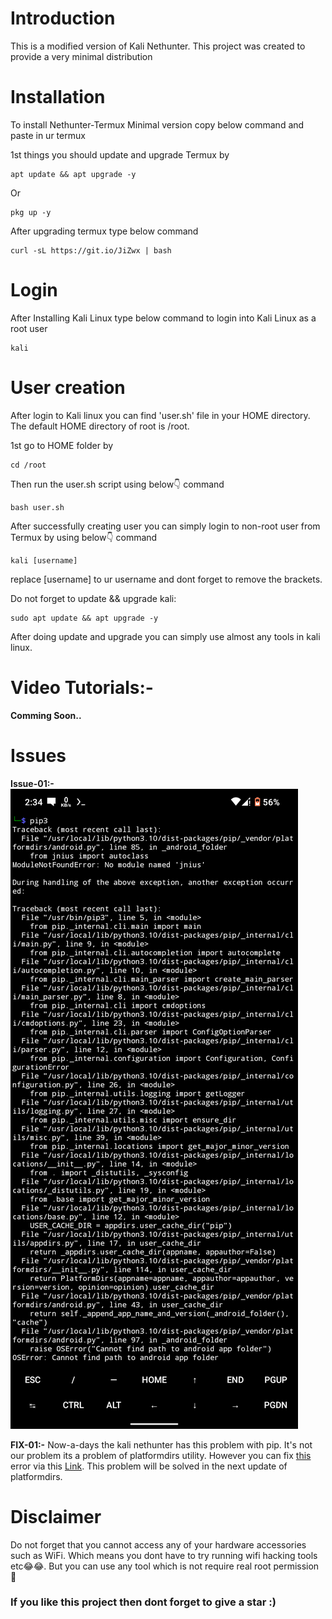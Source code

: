 
# Introduction

This is a modified version of Kali Nethunter. This project was created to provide a very minimal distribution 

# Installation
To install Nethunter-Termux Minimal version copy below command and paste in ur termux

1st things you should update and upgrade Termux by
```
apt update && apt upgrade -y 
```
Or
```
pkg up -y
```
After upgrading termux type below command 

```
curl -sL https://git.io/JiZwx | bash 
```
# Login 

After Installing Kali Linux type below command to login into Kali Linux as a root user

```
kali
```
# User creation

After login to Kali linux you can find 'user.sh' file in your HOME directory.
The default HOME directory of root is /root.

1st go to HOME folder by 
```
cd /root
```

Then run the user.sh script using below👇 command

```
bash user.sh
```

After successfully creating user you can simply login to non-root user from Termux by using below👇 command

```
kali [username]
```

replace [username] to ur username and dont forget to remove the brackets.

Do not forget to update && upgrade kali:

```
sudo apt update && apt upgrade -y
```
After doing update and upgrade you can simply use almost any tools in kali linux.

# Video Tutorials:-

**Comming Soon..**

# Issues

__**Issue-01:-**__
![issue01](https://github.com/BDhackers009/fixpip3/blob/main/issue.png?raw=true)

__**FIX-01:-**__
Now-a-days the kali nethunter has this problem with pip. It's not our problem its a problem of platformdirs utility. However you can fix [this](https://github.com/BDhackers009/fixpip3/blob/main/issue.png?raw=true) error via this [Link](https://github.com/BDhackers009/fixpip3). This problem will be solved in the next update of platformdirs.

# Disclaimer
Do not forget that you cannot access any of your hardware accessories such as WiFi. Which means you dont have to try running wifi hacking tools etc😂😂.
But you can use any tool which is not require real root permission 🙂


### If you like this project then dont forget to give a star :)
 
